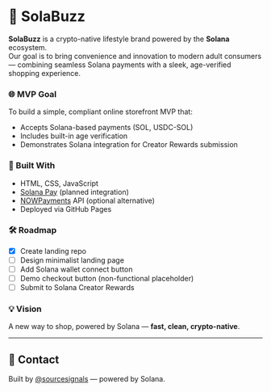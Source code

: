 # 🪩 SolaBuzz

**SolaBuzz** is a crypto-native lifestyle brand powered by the **Solana** ecosystem.  
Our goal is to bring convenience and innovation to modern adult consumers — combining seamless Solana payments with a sleek, age-verified shopping experience.

### 🌐 MVP Goal
To build a simple, compliant online storefront MVP that:
- Accepts Solana-based payments (SOL, USDC-SOL)
- Includes built-in age verification
- Demonstrates Solana integration for Creator Rewards submission

### 🚀 Built With
- HTML, CSS, JavaScript
- [Solana Pay](https://solanapay.com/) (planned integration)
- [NOWPayments](https://nowpayments.io/) API (optional alternative)
- Deployed via GitHub Pages

### 🛠️ Roadmap
- [x] Create landing repo  
- [ ] Design minimalist landing page  
- [ ] Add Solana wallet connect button  
- [ ] Demo checkout button (non-functional placeholder)  
- [ ] Submit to Solana Creator Rewards  

### 💡 Vision
A new way to shop, powered by Solana — **fast, clean, crypto-native**.

---

## 📩 Contact
Built by [@sourcesignals](https://twitter.com/sourcesignals) — powered by Solana.

